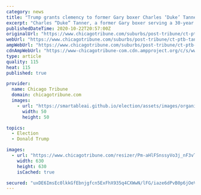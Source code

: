 ```yaml
---
category: news
title: "Trump grants clemency to former Gary boxer Charles ‘Duke’ Tanner imprisoned for drug crimes"
excerpt: "Charles “Duke” Tanner, a former Gary boxer serving a 30-year sentence on federal drug and conspiracy convictions, was granted clemency Wednesday by President Donald Trump."
publishedDateTime: 2020-10-22T20:57:00Z
originalUrl: "https://www.chicagotribune.com/suburbs/post-tribune/ct-ptb-tanner-trump-clemency-st-1023-20201022-b4f2vcqmqng5nbm3pvic7qu4su-story.html"
webUrl: "https://www.chicagotribune.com/suburbs/post-tribune/ct-ptb-tanner-trump-clemency-st-1023-20201022-b4f2vcqmqng5nbm3pvic7qu4su-story.html"
ampWebUrl: "https://www.chicagotribune.com/suburbs/post-tribune/ct-ptb-tanner-trump-clemency-st-1023-20201022-b4f2vcqmqng5nbm3pvic7qu4su-story.html?outputType=amp"
cdnAmpWebUrl: "https://www-chicagotribune-com.cdn.ampproject.org/c/s/www.chicagotribune.com/suburbs/post-tribune/ct-ptb-tanner-trump-clemency-st-1023-20201022-b4f2vcqmqng5nbm3pvic7qu4su-story.html?outputType=amp"
type: article
quality: 115
heat: 115
published: true

provider:
  name: Chicago Tribune
  domain: chicagotribune.com
  images:
    - url: "https://smartableai.github.io/election/assets/images/organizations/chicagotribune.com-50x50.jpg"
      width: 50
      height: 50

topics:
  - Election
  - Donald Trump

images:
  - url: "https://www.chicagotribune.com/resizer/Pm-aHlFSnssyVo3j_nF3vTocN34=/630x630/top/cloudfront-us-east-1.images.arcpublishing.com/tronc/75BMD65FYJBY7BZZN4SN7Z6BYE.jpg"
    width: 630
    height: 630
    isCached: true

secured: "uxDE6ImsEc0lkkGfEbnjgfcn5ExFhX935q4CXWwN/lFG/iaze6dPvB0p6jOeVu2MabaXsUQkrD2nWmwO1QfXPDuC8Iz+nEZk7so7GqRk1hRLRM+zwWqHxvpYcHw1lAQmDUesonfREPmrufHjsdL+6ZmGfKZx/s/7TJUxpvcAfF4iRaiRmsxHaHqTrEGvDPGWVb0ogE/U6Mc+bboID7tq+gpQgtPN5nh3aT5V1/DUaN9vWOUOp+EUTs+Qry5nzFGARvqsWFNSC8PUu524lUE8BAAwqlfzhJJfC0exoj/qfTzPgzbeDW0ru8ET5hTymA5EbZ/Bszc4VNwgwgi1XrHXdMNDm7Ib0q7OslZYlc+KN0k=;XF4tlEwFR78onHVy4U+zQg=="
---
```


